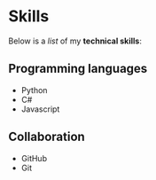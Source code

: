 # Skills

Below is a _list_ of my **technical skills**:

## Programming languages
- Python
- C#
- Javascript

## Collaboration
- GitHub
- Git
